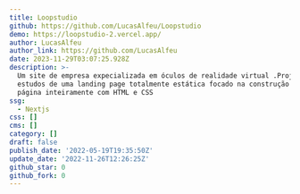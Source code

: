 ```yaml
---
title: Loopstudio
github: https://github.com/LucasAlfeu/Loopstudio
demo: https://loopstudio-2.vercel.app/
author: LucasAlfeu
author_link: https://github.com/LucasAlfeu
date: 2023-11-29T03:07:25.928Z
description: >-
  Um site de empresa expecializada em óculos de realidade virtual .Projeto de
  estudos de uma landing page totalmente estática focado na construção de uma
  página inteiramente com HTML e CSS
ssg:
  - Nextjs
css: []
cms: []
category: []
draft: false
publish_date: '2022-05-19T19:35:50Z'
update_date: '2022-11-26T12:26:25Z'
github_star: 0
github_fork: 0
---
```

